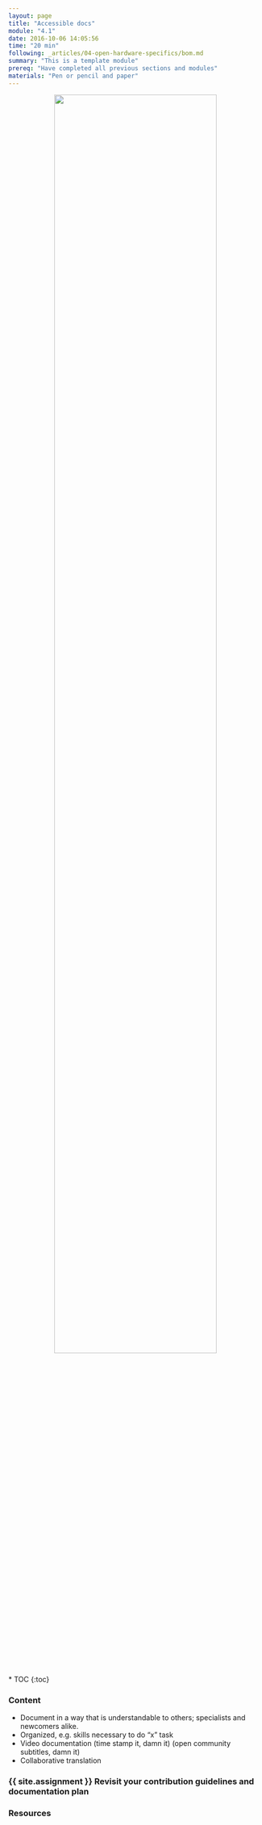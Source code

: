 ```yaml
---
layout: page
title: "Accessible docs"
module: "4.1"
date: 2016-10-06 14:05:56
time: "20 min"
following: _articles/04-open-hardware-specifics/bom.md
summary: "This is a template module"
prereq: "Have completed all previous sections and modules"
materials: "Pen or pencil and paper"
---
```

<p align="center">
<img src="https://raw.githubusercontent.com/ohwmakers/OHM-curriculum/gh-pages/img/work_in_progress_banner.svg" width="80%"/>
</p>
* TOC
{:toc}

### Content
- Document in a way that is understandable to others; specialists and newcomers alike.
- Organized, e.g. skills necessary to do “x” task
- Video documentation (time stamp it, damn it) (open community subtitles, damn it)    
- Collaborative translation

### {{ site.assignment }} Revisit your contribution guidelines and documentation plan

### Resources
